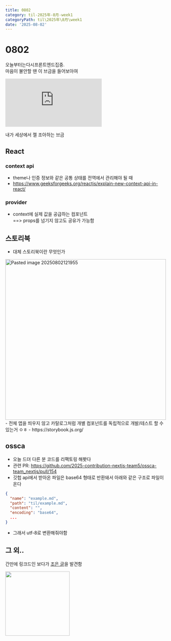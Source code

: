```yaml
---
title: 0802
category: til-2025年-8月-week1
categoryPath: til\2025年\8月\week1
date: '2025-08-02'
---
```

# 0802  
오늘부터는다시프론트엔드집중.  
마음이 불안할 땐 이 브금을 들어보아여

<iframe width="300" height="150" src="https://www.youtube.com/embed/i-bvzUsjv-8?si=-ob20St6sigq2gjm" title="YouTube video player" frameborder="0" allow="accelerometer; autoplay; clipboard-write; encrypted-media; gyroscope; picture-in-picture; web-share" referrerpolicy="strict-origin-when-cross-origin" allowfullscreen></iframe>

내가 세상에서 젤 조아하는 브금

## React  
### context api  
- theme나 인증 정보와 같은 공통 상태를 전역에서 관리해야 될 때  
- https://www.geeksforgeeks.org/reactjs/explain-new-context-api-in-react/  
### provider  
- context에 실제 값을 공급하는 컴포넌트  
==> props를 넘기지 않고도 공유가 가능함  
## 스토리북  
- 대체 스토리북이란 무엇인가  
<img src="/images/til/2025年/8月/week1/Pasted image 20250802121955.png" alt="Pasted image 20250802121955" width="500">  
- 전체 앱을 띄우지 않고 카탈로그처럼 개별 컴포넌트를 독립적으로 개발/테스트 할 수 있는거 ㅇㅎ  
- https://storybook.js.org/

## ossca  
- 오늘 드뎌 다른 분 코드를 리팩토링 해봣다  
- 관련 PR: https://github.com/2025-contribution-nextjs-team5/ossca-team_nextjs/pull/154  
- 깃헙 api에서 받아온 파일은 base64 형태로 반환돼서 아래와 같은 구조로 파일이 온다  
```json  
{
  "name": "example.md",  
  "path": "til/example.md",  
  "content": "",  
  "encoding": "base64",  
  ...  
}
```  
- 그래서 utf-8로 변환해줘야함

## 그 외..  
간만에 링크드인 보다가 [조은 글](https://www.linkedin.com/posts/pbh95_%EC%9D%B8%EC%83%9D%EC%9D%98-3678-%EC%A7%80%EC%A0%90-1-%ED%95%99%EB%B6%80-%EB%95%8C-%EC%B0%BD%EC%97%85%EB%A1%A0-%EC%88%98%EC%97%85%EC%97%90%EC%84%9C-%EB%B9%84%EC%84%9C-%EB%AC%B8%EC%A0%9C-activity-7351261473270059008-L8Wk?utm_source=share&utm_medium=member_desktop&rcm=ACoAAFBrbokB9bYDWQ1dHqsE14iAaK8l9T6HGTY)을 발견함

<img src="https://i.pinimg.com/1200x/ff/96/88/ff9688ae3404cddabdd4b39fd6ca5dbe.jpg" width="200">
